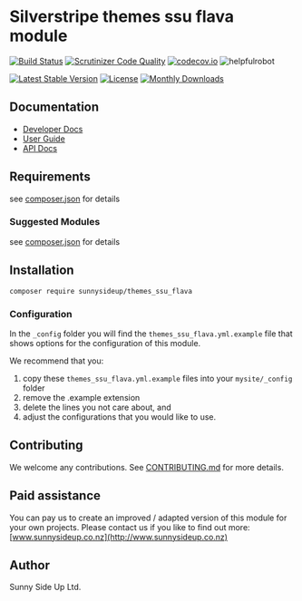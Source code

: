 # Silverstripe themes ssu flava module
[![Build Status](https://travis-ci.org/sunnysideup/silverstripe-themes_ssu_flava.svg?branch=master)](https://travis-ci.org/sunnysideup/silverstripe-themes_ssu_flava)
[![Scrutinizer Code Quality](https://scrutinizer-ci.com/g/sunnysideup/silverstripe-themes_ssu_flava/badges/quality-score.png?b=master)](https://scrutinizer-ci.com/g/sunnysideup/silverstripe-themes_ssu_flava/?branch=master)
[![codecov.io](https://codecov.io/github/sunnysideup/silverstripe-themes_ssu_flava/coverage.svg?branch=master)](https://codecov.io/github/sunnysideup/silverstripe-themes_ssu_flava?branch=master)
![helpfulrobot](https://helpfulrobot.io/sunnysideup/themes_ssu_flava/badge)

[![Latest Stable Version](https://poser.pugx.org/sunnysideup/themes_ssu_flava/version)](https://packagist.org/packages/sunnysideup/themes_ssu_flava)
[![License](https://poser.pugx.org/sunnysideup/themes_ssu_flava/license)](https://packagist.org/packages/sunnysideup/themes_ssu_flava)
[![Monthly Downloads](https://poser.pugx.org/sunnysideup/themes_ssu_flava/d/monthly)](https://packagist.org/packages/sunnysideup/themes_ssu_flava)


## Documentation



 * [Developer Docs](docs/en/INDEX.md)
 * [User Guide](docs/en/userguide.md)
 * [API Docs](http://docs.ssmods.com/sunnysideup/themes_ssu_flava)

## Requirements



see [composer.json](composer.json) for details

### Suggested Modules



see [composer.json](composer.json) for details


## Installation


```
composer require sunnysideup/themes_ssu_flava
```

### Configuration



In the `_config` folder you will find the `themes_ssu_flava.yml.example`
file that shows options for the configuration of this module.

We recommend that you:

  1. copy these `themes_ssu_flava.yml.example` files into your
`mysite/_config` folder
  2. remove the .example extension
  3. delete the lines you not care about, and
  4. adjust the configurations that you would like to use.


## Contributing



We welcome any contributions. See [CONTRIBUTING.md](CONTRIBUTING.md) for more details.

## Paid assistance



You can pay us to create an improved / adapted version of this module for your own projects.  Please contact us if you like to find out more: [www.sunnysideup.co.nz](http://www.sunnysideup.co.nz)

## Author



Sunny Side Up Ltd.
